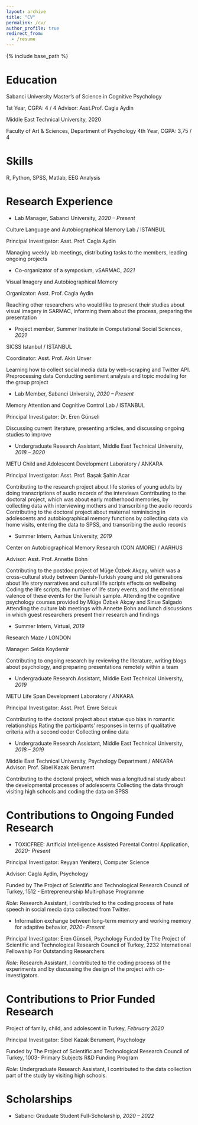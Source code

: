 ```yaml
---
layout: archive
title: "CV"
permalink: /cv/
author_profile: true
redirect_from:
  - /resume
---
```


{% include base_path %}

Education
========
Sabanci University
Master’s of Science in Cognitive Psychology  

1st Year, CGPA: 4 / 4
Advisor: Asst.Prof. Cagla Aydin

Middle East Technical University, 2020

Faculty of Art & Sciences, Department of Psychology
 4th Year, CGPA: 3,75 / 4

Skills
======

R, Python, SPSS, Matlab, EEG Analysis


  
Research Experience
======

* Lab Manager, Sabanci University,					                                *2020 – Present*

Culture Language and Autobiographical Memory Lab / ISTANBUL

Principal Investigator: Asst. Prof. Cagla Aydin

Managing weekly lab meetings, distributing tasks to the members, leading ongoing projects

* Co-organizator of a symposium, vSARMAC,		     		   	                        *2021*

Visual Imagery and Autobiographical Memory 

Organizator: Asst. Prof. Cagla Aydin

Reaching other researchers who would like to present their studies about visual imagery in SARMAC, informing them about the process,  preparing the presentation
  
* Project member, Summer Institute in Computational Social Sciences,    	       *2021*

SICSS Istanbul / ISTANBUL

Coordinator: Asst. Prof. Akin Unver

Learning how to collect social media data by web-scraping and Twitter API.
Preprocessing data 
Conducting sentiment analysis and topic modeling for the group project

* Lab Member, Sabanci University,						                                  *2020 – Present*

Memory Attention and Cognitive Control Lab / ISTANBUL

Principal Investigator: Dr. Eren Günseli

Discussing current literature, presenting articles, and discussing ongoing studies to improve

* Undergraduate Research Assistant, Middle East Technical University,        	*2018 – 2020*

METU Child and Adolescent Development Laboratory / ANKARA

Principal Investigator: Asst. Prof. Başak Şahin Acar

Contributing to the research project about life stories of young adults by doing transcriptions of audio records of the interviews
Contributing to the doctoral project, which was about early motherhood memories, by collecting data with interviewing mothers and   transcribing the audio records
Contributing to the doctoral project about maternal reminiscing in adolescents and autobiographical memory functions by collecting data via home visits, entering the data to SPSS, and transcribing the audio records

* Summer Intern, Aarhus University,			  		                      		*2019*

Center on Autobiographical Memory Research (CON AMORE) / AARHUS

Advisor: Asst. Prof. Annette Bohn

Contributing to the postdoc project of Müge Özbek Akçay, which was a cross-cultural study between Danish-Turkish young and old generations about life story narratives and cultural life scripts effects on wellbeing
Coding the life scripts, the number of life story events, and the emotional valence of these events for the Turkish sample.
Attending the cognitive psychology courses provided by Müge Özbek Akçay and Sinue Salgado
Attending the culture lab meetings with Annette Bohn and lunch discussions in which guest researchers present their research and findings

* Summer Intern, Virtual,							                              		*2019*

Research Maze / LONDON

Manager: Selda Koydemir

Contributing to ongoing research by reviewing the literature, writing blogs about psychology, and preparing presentations remotely within a team

* Undergraduate Research Assistant, Middle East Technical University, 	            *2019*

METU Life Span Development Laboratory / ANKARA

Principal Investigator: Asst. Prof. Emre Selcuk

Contributing to the doctoral project about statue quo bias in romantic relationships
Rating the participants’ responses in terms of qualitative criteria with a second coder
Collecting online data

* Undergraduate Research Assistant, Middle East Technical University,           	 *2018 – 2019*

Middle East Technical University, Psychology Department / ANKARA
Advisor: Prof. Sibel Kazak Berument

Contributing to the doctoral project, which was a longitudinal study about the developmental processes of adolescents
Collecting the data through visiting high schools and coding the data on SPSS

Contributions to Ongoing Funded Research
==========================================  		

* TOXICFREE: Artificial Intelligence Assisted Parental Control Application,       *2020- Present*   

Principal Investigator: Reyyan Yeniterzi, Computer Science

Advisor: Cagla Aydin, Psychology

Funded by The Project of Scientific and Technological Research Council of Turkey, 1512 - Entrepreneurship Multi-phase Programme

*Role:* Research Assistant, I contributed to the coding process of hate speech in social media data collected from Twitter.

* Information exchange between long-term memory and working memory for adaptive behavior,   *2020- Present*	

Principal Investigator: Eren Günseli, Psychology
Funded by The Project of Scientific and Technological Research Council of Turkey, 2232 International Fellowship For Outstanding Researchers 

*Role:* Research Assistant, I contributed to the coding process of the experiments and by discussing the design of the project with co-investigators.

Contributions to Prior Funded Research  
==========================================
Project of family, child, and adolescent in Turkey,                *February 2020*

Principal Investigator: Sibel Kazak Berument, Psychology

Funded by The Project of Scientific and Technological Research Council of Turkey, 1003- Primary Subjects R&D Funding Program  

*Role:* Undergraduate Research Assistant, I contributed to the data collection part of the study by visiting high schools.



Scholarships
======
* Sabanci Graduate Student Full-Scholarship,			 		            *2020 – 2022*